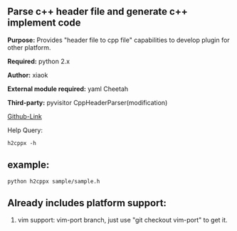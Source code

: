 Parse c++ header file and generate c++ implement code
-----------------------------------------------------
**Purpose:** Provides "header file to cpp file" capabilities to develop plugin for other platform.

**Required:** python 2.x

**Author:** xiaok

**External module required:** yaml Cheetah

**Third-party:** pyvisitor CppHeaderParser(modification) 

[Github-Link](https://github.com/xuqix/h2cppx.git)

Help Query:
    
    h2cppx -h

example:
--------

    python h2cppx sample/sample.h

Already includes platform support:
----------------------------------
1. vim support: vim-port branch, just use "git checkout vim-port" to get it.

